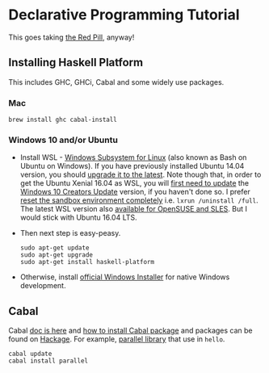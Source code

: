 # Declarative Programming Tutorial

This goes taking [the Red Pill](https://en.wikipedia.org/wiki/Red_pill_and_blue_pill), anyway!

## Installing Haskell Platform
This includes GHC, GHCi, Cabal and some widely use packages.

### Mac
```
brew install ghc cabal-install
```

### Windows 10 and/or Ubuntu

- Install WSL - [Windows Subsystem for Linux](https://msdn.microsoft.com/en-au/commandline/wsl/about) (also known as Bash on Ubuntu on Windows). If you have previously installed Ubuntu 14.04 version, you should [upgrade it to the latest](https://www.howtogeek.com/278152/how-to-update-the-windows-bash-shell/). Note though that, in order to get the Ubuntu Xenial 16.04 as WSL, you will [first need to update](https://www.howtogeek.com/301795/how-to-get-windows-10s-creators-update-now/) the [Windows 10 Creators Update](https://www.microsoft.com/en-us/software-download/windows10) version, if you haven't done so. I prefer [reset the sandbox environment completely](https://www.howtogeek.com/261188/how-to-uninstall-or-reinstall-windows-10s-ubuntu-bash-shell/) i.e. `lxrun /uninstall /full`. The latest WSL version also [available for OpenSUSE and SLES](https://msdn.microsoft.com/en-au/commandline/wsl/install_guide#for-windows-insiders-install-linux-distribution-of-choice). But I would stick with Ubuntu 16.04 LTS. 

- Then next step is easy-peasy. 

    ```
    sudo apt-get update
    sudo apt-get upgrade
    sudo apt-get install haskell-platform
    ```

- Otherwise, install [official Windows Installer](https://www.haskell.org/platform/) for native Windows development.

## Cabal
Cabal [doc is here](https://www.haskell.org/cabal/) and [how to install Cabal package](https://wiki.haskell.org/Cabal-Install) and packages can be found on [Hackage](http://hackage.haskell.org/). For example, [parallel library](http://hackage.haskell.org/packages/search?terms=parallel) that use in `hello`.

```
cabal update
cabal install parallel
```
